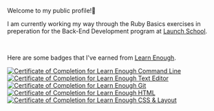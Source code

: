 Welcome to my public profile!👋 <br>  <p>I am currently working my way through the Ruby Basics exercises in preperation for the Back-End Development program at <a href="https://www.launchschool.com/">Launch School</a>.</p><br>

<p>Here are some badges that I've earned from <a href="https://www.learnenough.com/">Learn Enough</a>.</p>

<a href="https://www.learnenough.com/certificates/ARAMOS"><img src="https://www.learnenough.com/certificates/ARAMOS/command-line-tutorial.svg" alt="Certificate of Completion for Learn Enough Command Line"></a><a href="https://www.learnenough.com/certificates/ARAMOS"><img src="https://www.learnenough.com/certificates/ARAMOS/text-editor-tutorial.svg" alt="Certificate of Completion for Learn Enough Text Editor"></a><a href="https://www.learnenough.com/certificates/ARAMOS"><img src="https://www.learnenough.com/certificates/ARAMOS/git-tutorial.svg" alt="Certificate of Completion for Learn Enough Git"></a><a href="https://www.learnenough.com/certificates/ARAMOS"><img src="https://www.learnenough.com/certificates/ARAMOS/html-tutorial.svg" alt="Certificate of Completion for Learn Enough HTML"></a><a href="https://www.learnenough.com/certificates/ARAMOS"><img src="https://www.learnenough.com/certificates/ARAMOS/css-and-layout-tutorial.svg" alt="Certificate of Completion for Learn Enough CSS &amp; Layout"></a>
